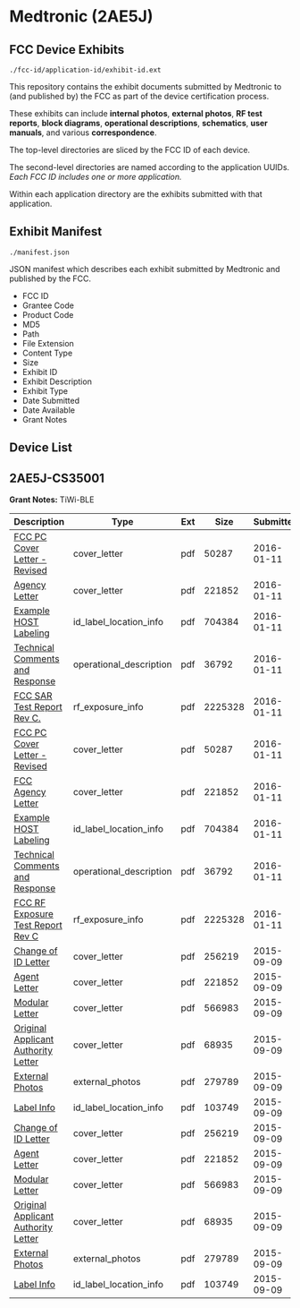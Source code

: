 # Medtronic (2AE5J)
## FCC Device Exhibits

```
./fcc-id/application-id/exhibit-id.ext
```

This repository contains the exhibit documents submitted by Medtronic to (and published by) the FCC as part of the device certification process.

These exhibits can include **internal photos**, **external photos**, **RF test reports**, **block diagrams**, **operational descriptions**, **schematics**, **user manuals**, and various **correspondence**.

The top-level directories are sliced by the FCC ID of each device.

The second-level directories are named according to the application UUIDs. *Each FCC ID includes one or more application.*

Within each application directory are the exhibits submitted with that application. 

## Exhibit Manifest

```
./manifest.json
```

JSON manifest which describes each exhibit submitted by Medtronic and published by the FCC.

- FCC ID
- Grantee Code
- Product Code
- MD5
- Path
- File Extension
- Content Type
- Size
- Exhibit ID
- Exhibit Description
- Exhibit Type
- Date Submitted
- Date Available
- Grant Notes

## Device List
## 2AE5J-CS35001
**Grant Notes:** TiWi-BLE

| Description | Type | Ext | Size | Submitted | Available |
| ----------- | ---- | --- | ---- | --------- | --------- |
| [FCC PC Cover Letter - Revised](2AE5J-CS35001/060206966c04792fa630d9c4431c914d/2869447.pdf) | cover_letter | pdf | 50287 | 2016-01-11 | 2016-01-12 |
| [Agency Letter](2AE5J-CS35001/060206966c04792fa630d9c4431c914d/2741703.pdf) | cover_letter | pdf | 221852 | 2016-01-11 | 2016-01-12 |
| [Example HOST Labeling](2AE5J-CS35001/060206966c04792fa630d9c4431c914d/2869446.pdf) | id_label_location_info | pdf | 704384 | 2016-01-11 | 2016-01-12 |
| [Technical Comments and Response](2AE5J-CS35001/060206966c04792fa630d9c4431c914d/2869444.pdf) | operational_description | pdf | 36792 | 2016-01-11 | 2016-01-12 |
| [FCC SAR Test Report Rev C.](2AE5J-CS35001/060206966c04792fa630d9c4431c914d/2869473.pdf) | rf_exposure_info | pdf | 2225328 | 2016-01-11 | 2016-01-12 |
| [FCC PC Cover Letter - Revised](2AE5J-CS35001/d46e78a41d9e789af44424725dcc8705/2869447.pdf) | cover_letter | pdf | 50287 | 2016-01-11 | 2016-01-12 |
| [FCC Agency Letter](2AE5J-CS35001/d46e78a41d9e789af44424725dcc8705/2741703.pdf) | cover_letter | pdf | 221852 | 2016-01-11 | 2016-01-12 |
| [Example HOST Labeling](2AE5J-CS35001/d46e78a41d9e789af44424725dcc8705/2869446.pdf) | id_label_location_info | pdf | 704384 | 2016-01-11 | 2016-01-12 |
| [Technical Comments and Response](2AE5J-CS35001/d46e78a41d9e789af44424725dcc8705/2869444.pdf) | operational_description | pdf | 36792 | 2016-01-11 | 2016-01-12 |
| [FCC RF Exposure Test Report Rev C](2AE5J-CS35001/d46e78a41d9e789af44424725dcc8705/2869473.pdf) | rf_exposure_info | pdf | 2225328 | 2016-01-11 | 2016-01-12 |
| [Change of ID Letter](2AE5J-CS35001/abcea28080b073ea2a6919aed0c7351c/2741702.pdf) | cover_letter | pdf | 256219 | 2015-09-09 | 2015-09-09 |
| [Agent Letter](2AE5J-CS35001/abcea28080b073ea2a6919aed0c7351c/2741703.pdf) | cover_letter | pdf | 221852 | 2015-09-09 | 2015-09-09 |
| [Modular Letter](2AE5J-CS35001/abcea28080b073ea2a6919aed0c7351c/2741704.pdf) | cover_letter | pdf | 566983 | 2015-09-09 | 2015-09-09 |
| [Original Applicant Authority Letter](2AE5J-CS35001/abcea28080b073ea2a6919aed0c7351c/2741705.pdf) | cover_letter | pdf | 68935 | 2015-09-09 | 2015-09-09 |
| [External Photos](2AE5J-CS35001/abcea28080b073ea2a6919aed0c7351c/2741706.pdf) | external_photos | pdf | 279789 | 2015-09-09 | 2015-09-09 |
| [Label Info](2AE5J-CS35001/abcea28080b073ea2a6919aed0c7351c/2741707.pdf) | id_label_location_info | pdf | 103749 | 2015-09-09 | 2015-09-09 |
| [Change of ID Letter](2AE5J-CS35001/9ef905b8e907bff047d4f06a98cdc64f/2741702.pdf) | cover_letter | pdf | 256219 | 2015-09-09 | 2015-09-09 |
| [Agent Letter](2AE5J-CS35001/9ef905b8e907bff047d4f06a98cdc64f/2741703.pdf) | cover_letter | pdf | 221852 | 2015-09-09 | 2015-09-09 |
| [Modular Letter](2AE5J-CS35001/9ef905b8e907bff047d4f06a98cdc64f/2741704.pdf) | cover_letter | pdf | 566983 | 2015-09-09 | 2015-09-09 |
| [Original Applicant Authority Letter](2AE5J-CS35001/9ef905b8e907bff047d4f06a98cdc64f/2741705.pdf) | cover_letter | pdf | 68935 | 2015-09-09 | 2015-09-09 |
| [External Photos](2AE5J-CS35001/9ef905b8e907bff047d4f06a98cdc64f/2741706.pdf) | external_photos | pdf | 279789 | 2015-09-09 | 2015-09-09 |
| [Label Info](2AE5J-CS35001/9ef905b8e907bff047d4f06a98cdc64f/2741707.pdf) | id_label_location_info | pdf | 103749 | 2015-09-09 | 2015-09-09 |
